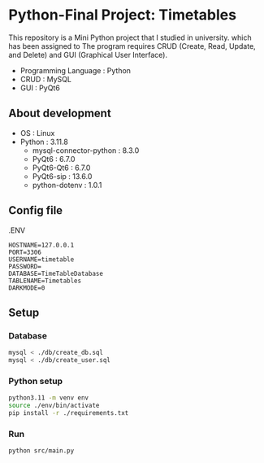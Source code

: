 
#  Python-Final Project: Timetables

This repository is a Mini Python project that I studied in university. which has been assigned to The program requires CRUD (Create, Read, Update, and Delete) and GUI (Graphical User Interface).

- Programming Language : Python
- CRUD : MySQL
- GUI : PyQt6

## About development

- OS : Linux
- Python : 3.11.8
  - mysql-connector-python : 8.3.0
  - PyQt6 : 6.7.0
  - PyQt6-Qt6 : 6.7.0
  - PyQt6-sip : 13.6.0
  - python-dotenv : 1.0.1

## Config file

.ENV

```
HOSTNAME=127.0.0.1
PORT=3306
USERNAME=timetable
PASSWORD=
DATABASE=TimeTableDatabase
TABLENAME=Timetables
DARKMODE=0
```

## Setup

### Database

```sh
mysql < ./db/create_db.sql
mysql < ./db/create_user.sql
```

### Python setup

```sh
python3.11 -m venv env
source ./env/bin/activate
pip install -r ./requirements.txt
```

### Run

```sh
python src/main.py
```
